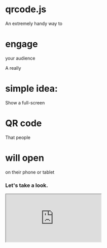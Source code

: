 # qrcode.js


An extremely handy way to
# engage
your audience


A really
# simple idea:


Show a full-screen
# QR code


That people
# will open
on their phone or tablet


### Let's take a look.


<iframe src="http://localhost:4101"></iframe>
